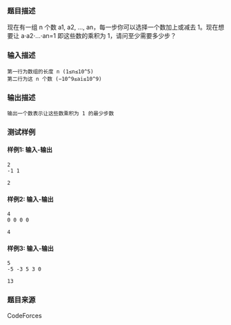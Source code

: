 ### 题目描述

现在有一组 n 个数 a1, a2, ..., an，每一步你可以选择一个数加上或减去 1。现在想要让 a⋅a2⋅...⋅an=1 即这些数的乘积为 1，请问至少需要多少步？

### 输入描述

```
第一行为数组的长度 n (1≤n≤10^5)
第二行为这 n 个数 (−10^9≤ai≤10^9) 
```

### 输出描述

```
输出一个数表示让这些数乘积为 1 的最少步数
```

### 测试样例

#### 样例1: 输入-输出

```
2
-1 1
```

```
2
```

#### 样例2: 输入-输出

```
4
0 0 0 0
```

```
4
```

#### 样例3: 输入-输出

```
5
-5 -3 5 3 0
```

```
13
```

### 题目来源

CodeForces
